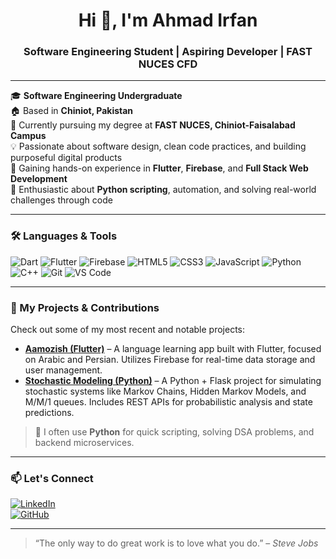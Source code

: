 <h1 align="center">Hi 👋, I'm Ahmad Irfan</h1>
<h3 align="center">Software Engineering Student | Aspiring Developer | FAST NUCES CFD</h3>

---

🎓 **Software Engineering Undergraduate**  
🏠 Based in **Chiniot, Pakistan**  
🏫 Currently pursuing my degree at **FAST NUCES, Chiniot-Faisalabad Campus**  
💡 Passionate about software design, clean code practices, and building purposeful digital products  
🚀 Gaining hands-on experience in **Flutter**, **Firebase**, and **Full Stack Web Development**  
🐍 Enthusiastic about **Python scripting**, automation, and solving real-world challenges through code

---

### 🛠️ Languages & Tools

![Dart](https://img.shields.io/badge/Dart-0175C2?style=for-the-badge&logo=dart&logoColor=white)
![Flutter](https://img.shields.io/badge/Flutter-02569B?style=for-the-badge&logo=flutter&logoColor=white)
![Firebase](https://img.shields.io/badge/Firebase-ffca28?style=for-the-badge&logo=firebase&logoColor=black)
![HTML5](https://img.shields.io/badge/HTML5-E34F26?style=for-the-badge&logo=html5&logoColor=white)
![CSS3](https://img.shields.io/badge/CSS3-1572B6?style=for-the-badge&logo=css3&logoColor=white)
![JavaScript](https://img.shields.io/badge/JavaScript-F7DF1E?style=for-the-badge&logo=javascript&logoColor=black)
![Python](https://img.shields.io/badge/Python-3776AB?style=for-the-badge&logo=python&logoColor=white)
![C++](https://img.shields.io/badge/C++-00599C?style=for-the-badge&logo=cplusplus&logoColor=white)
![Git](https://img.shields.io/badge/Git-F05032?style=for-the-badge&logo=git&logoColor=white)
![VS Code](https://img.shields.io/badge/VSCode-007ACC?style=for-the-badge&logo=visual-studio-code&logoColor=white)

---

### 🚀 My Projects & Contributions

Check out some of my most recent and notable projects:

- **[Aamozish (Flutter)](#)** – A language learning app built with Flutter, focused on Arabic and Persian. Utilizes Firebase for real-time data storage and user management.
- **[Stochastic Modeling (Python)](#)** – A Python + Flask project for simulating stochastic systems like Markov Chains, Hidden Markov Models, and M/M/1 queues. Includes REST APIs for probabilistic analysis and state predictions.

> 🐍 I often use **Python** for quick scripting, solving DSA problems, and backend microservices.

---

### 📫 Let's Connect

[![LinkedIn](https://img.shields.io/badge/LinkedIn-blue?style=for-the-badge&logo=linkedin&logoColor=white)](https://www.linkedin.com/in/ahmadirfanmuzammil)  
[![GitHub](https://img.shields.io/badge/GitHub-100000?style=for-the-badge&logo=github&logoColor=white)](https://github.com/Ahmadirfan9455)

---

> “The only way to do great work is to love what you do.” – *Steve Jobs*
